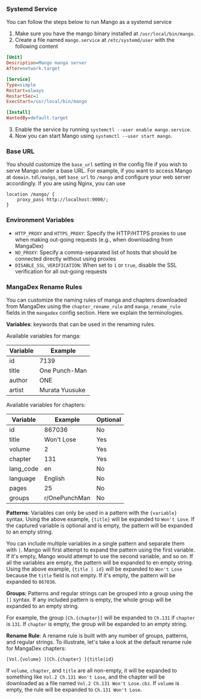 ### Systemd Service

You can follow the steps below to run Mango as a systemd service

1. Make sure you have the mango binary installed at `/usr/local/bin/mango`.
2. Create a file named `mango.service` at `/etc/systemd/user` with the following content

```ini
[Unit]
Description=Mango manga server
After=network.target

[Service]
Type=simple
Restart=always
RestartSec=1
ExecStart=/usr/local/bin/mango

[Install]
WantedBy=default.target
```

3. Enable the service by running `systemctl --user enable mango.service`.
4. Now you can start Mango using `systemctl --user start mango`.

### Base URL

You should customize the `base_url` setting in the config file if you wish to serve Mango under a base URL. For example, if you want to access Mango at `domain.tdl/mango`, set `base_url` to `/mango` and configure your web server accordingly. If you are using Nginx, you can use

```nginx
location /mango/ {
    proxy_pass http://localhost:9000/;
}
```

### Environment Variables

- `HTTP_PROXY` and `HTTPS_PROXY`: Specify the HTTP/HTTPS proxies to use when making out-going requests (e.g., when downloading from MangaDex)
- `NO_PROXY`: Specify a comma-separated list of hosts that should be connected directly without using proxies
- `DISABLE_SSL_VERIFICATION`: When set to `1` or `true`, disable the SSL verification for all out-going requests

### MangaDex Rename Rules

You can customize the naming rules of manga and chapters downloaded from MangaDex using the `chapter_rename_rule` and `manga_rename_rule` fields in the `mangadex` config section. Here we explain the terminologies.

**Variables**: keywords that can be used in the renaming rules.

Available variables for manga:

| Variable | Example |
| --- | --- |
| id | 7139 |
| title | One Punch-Man |
| author | ONE |
| artist | Murata Yuusuke |

Available variables for chapters:

| Variable | Example | Optional |
| --- | --- | --- |
| id | 867036 | No |
| title | Won't Lose | Yes |
| volume | 2 | Yes |
| chapter | 131 | Yes |
| lang_code | en | No |
| language | English | No |
| pages | 25 | No |
| groups | r/OnePunchMan | No |

**Patterns**: Variables can only be used in a pattern with the `{variable}` syntax. Using the above example, `{title}` will be expanded to `Won't Lose`. If the captured variable is optional and is empty, the pattern will be expanded to an empty string.

You can include multiple variables in a single pattern and separate them with `|`. Mango will first attempt to expand the pattern using the first variable. If it's empty, Mango would attempt to use the second variable, and so on. If all the variables are empty, the pattern will be expanded to en empty string. Using the above example, `{title | id}` will be expanded to `Won't Lose` because the `title` field is not empty. If it's empty, the pattern will be expanded to `867036`.

**Groups**: Patterns and regular strings can be grouped into a group using the `[]` syntax. If any included pattern is empty, the whole group will be expanded to an empty string.

For example, the group `[Ch.{chapter}]` will be expanded to `Ch.131` if `chapter` is `131`. If `chapter` is empty, the group will be expanded to an empty string.

**Rename Rule**: A rename rule is built with any number of groups, patterns, and regular strings. To illustrate, let's take a look at the default rename rule for MangaDex chapters:

```
[Vol.{volume} ][Ch.{chapter} ]{title|id}
```

If `volume`, `chapter`, and `title` are all non-empty, it will be expanded to something like `Vol.2 Ch.131 Won't Lose`, and the chapter will be downloaded as a file named `Vol.2 Ch.131 Won't Lose.cbz`. If `volume` is empty, the rule will be expanded to `Ch.131 Won't Lose`.